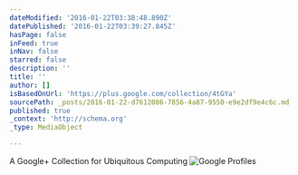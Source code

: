 ```yaml
---
dateModified: '2016-01-22T03:38:48.890Z'
datePublished: '2016-01-22T03:39:27.845Z'
hasPage: false
inFeed: true
inNav: false
starred: false
description: ''
title: ''
author: []
isBasedOnUrl: 'https://plus.google.com/collection/4tGYa'
sourcePath: _posts/2016-01-22-d7612086-7856-4a87-9550-e9e2df9e4c6c.md
published: true
_context: 'http://schema.org'
_type: MediaObject

---
```

A Google+ Collection for Ubiquitous Computing
![Google Profiles](https://lh3.googleusercontent.com/-YHkRnkoszNI/VWM912Nib9I/AAAAAAAADDs/R8OkC2DzFps/w426-h356/geekprideday%2B472x394.jpg)